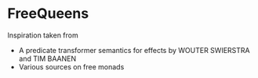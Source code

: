 # FreeQueens

Inspiration taken from
- A predicate transformer semantics for effects by WOUTER SWIERSTRA and TIM BAANEN
- Various sources on free monads